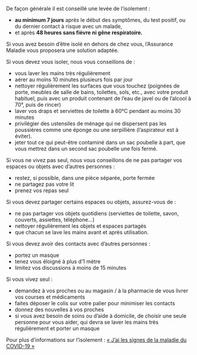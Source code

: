 De façon générale il est conseillé une levée de l’isolement :
* **au minimum 7 jours** après le début des symptômes, du test positif, ou du dernier contact à risque avec un malade,
* et après **48 heures sans fièvre ni gêne respiratoire.**

Si vous avez besoin d’être isolé en dehors de chez vous, l’Assurance Maladie vous proposera une solution adaptée.

Si vous devez vous isoler, nous vous conseillons de :
* vous laver les mains très régulièrement
* aérer au moins 10 minutes plusieurs fois par jour
* nettoyer régulièrement les surfaces que vous touchez (poignées de porte, meubles de salle de bains, toilettes, sols, etc., avec votre produit habituel, puis avec un produit contenant de l’eau de javel ou de l’alcool à 70°, puis de rincer)
* laver vos draps et serviettes de toilette à 60°C pendant au moins 30 minutes
* privilégier des ustensiles de ménage qui ne dispersent pas les poussières comme une éponge ou une serpillière (l’aspirateur est à éviter).
* jeter tout ce qui peut-être contaminé dans un sac poubelle à part, que vous mettrez dans un second sac poubelle une fois fermé.

Si vous ne vivez pas seul, nous vous conseillons de ne pas partager vos espaces ou objets avec d’autres personnes :
* restez, si possible, dans une pièce séparée, porte fermée
* ne partagez pas votre lit
* prenez vos repas seul

Si vous devez partager certains espaces ou objets, assurez-vous de :
* ne pas partager vos objets quotidiens (serviettes de toilette, savon, couverts, assiettes, téléphone…)
* nettoyer régulièrement les objets et espaces partagés
* que chacun se lave les mains avant et après utilisation.

Si vous devez avoir des contacts avec d’autres personnes :
* portez un masque
* tenez vous éloigné à plus d’1 mètre
* limitez vos discussions à moins de 15 minutes

Si vous vivez seul :
* demandez à vos proches ou au magasin / à la pharmacie de vous livrer vos courses et médicaments
* faites déposer le colis sur votre palier pour minimiser les contacts
* donnez des nouvelles à vos proches
* si vous avez besoin de soins ou d’aide à domicile, de choisir une seule personne pour vous aider, qui devra se laver les mains très régulièrement et porter un masque


Pour plus d’informations sur l’isolement : [« J’ai les signes de la maladie du COVID-19 »](https://solidarites-sante.gouv.fr/IMG/pdf/j_ai_des_signes_de_la_maladie_du_covid19.pdf)
